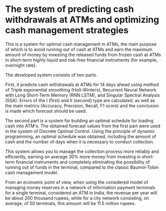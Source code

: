# The system of predicting cash withdrawals at ATMs and optimizing cash management strategies
This is a system for optimal cash management in ATMs, the main purpose of which is to avoid running out of cash at ATMs and earn the maximum amount of money by investing the released funds from frozen cash at ATMs in short-term highly liquid and risk-free financial instruments (for example, overnight rate).

The developed system consists of two parts.

First, it predicts cash withdrawals at ATMs for 14 days ahead using method of Triple exponential smoothing (Holt-Winters), Recurrent Neural Network with Long Short-Term Memory (RNN LSTM), and Singular Spectral Analysis (SSA). Errors of the I (first) and II (second) type are calculated, as well as the main metrics (Accuracy, Precision, Recall, F1 score) and the conclusion is made which forecast should be used.

The second part is a system for building an optimal schedule for loading cash into ATM's. The obtained forecast values from the first part were used in the system of Discrete Optimal Control. Using the principle of dynamic programming, an optimal schedule was obtained, including the amount of cash and the number of days when it is necessary to conduct collection.

This system allows you to manage the collection process more reliably and efficiently, earning on average 30% more money from investing in short-term financial instruments and completely eliminating the possibility of running out of funds in the terminal, compared to the classic Baumol-Tobin cash management model.

From an economic point of view, when using the considered model of managing money reserves in a network of information payment terminals for a single terminal, considered an ATM in India, the revenue per year will be about 200 thousand rupees, while for a city network consisting, on average, of 50 terminals, this amount will be 11.5 million rupees.

